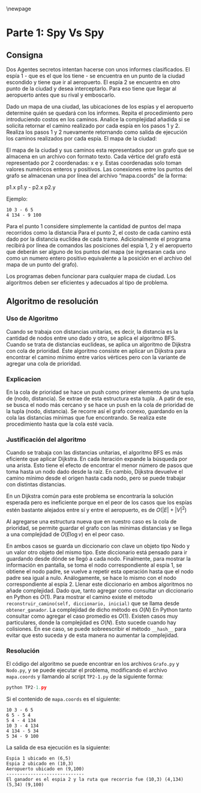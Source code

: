 \newpage

# Parte 1: Spy Vs Spy

## Consigna

Dos Agentes secretos intentan hacerse con unos informes clasificados. El espía 1 - que es el que los tiene - se encuentra en un punto de la ciudad escondido y tiene que ir al aeropuerto. El espía 2 se encuentra en otro punto de la ciudad y desea interceptarlo. Para eso tiene que llegar al aeropuerto antes que su rival y emboscarlo.

Dado un mapa de una ciudad, las ubicaciones de los espías y el aeropuerto determine quién se quedará con los informes.
Repita el procedimiento pero introduciendo costos en los caminos.
Analice la complejidad añadida si se solicita retornar el camino realizado por cada espía en los pasos 1 y 2.
Realiza los pasos 1 y 2 nuevamente retornando como salida de ejecución los caminos realizados por cada espía.
El mapa de la ciudad:

El mapa de la ciudad y sus caminos esta representados por un grafo que se almacena en un archivo con formato texto.
Cada vértice del grafo está representado por 2 coordenadas: x e y. Estas coordenadas solo toman valores numéricos enteros y positivos.
Las conexiones entre los puntos del grafo se almacenan una por línea del archivo “mapa.coords” de la forma:

p1.x p1.y - p2.x p2.y

Ejemplo:

```
10 3 - 6 5
4 134 - 9 100
```

Para el punto 1 considere simplemente la cantidad de puntos del mapa recorridos como la distancia
Para el punto 2, el costo de cada camino está dado por la distancia euclídea de cada tramo.
Adicionalmente el programa recibirá por línea de comandos las posiciones del espía 1, 2 y el aeropuerto que deberán ser alguno de los puntos del mapa (se ingresaran cada uno como un numero entero positivo equivalente a la posición en el archivo del mapa de un punto del grafo).

Los programas deben funcionar para cualquier mapa de ciudad. Los algoritmos deben ser eficientes y adecuados al tipo de problema.

## Algoritmo de resolución

### Uso de Algoritmo
Cuando se trabaja con distancias unitarias, es decir, la distancia es la cantidad de nodos entre uno dado y otro, se aplica el algoritmo BFS.
Cuando se trata de distancias euclideas, se aplica un algoritmo de Dijkstra con cola de prioridad. Este algoritmo consiste en aplicar un Dijkstra para encontrar el camino mínimo entre varios vértices pero con la variante de agregar una cola de prioridad.

### Explicacion

En la cola de prioridad se hace un push como primer elemento de una tupla de (nodo, distancia). Se extrae de esta estructura esta tupla . A patir de eso, se busca el nodo más cercano y se hace un push en la cola de prioridad de la tupla (nodo, distancia). Se recorre así el grafo conexo, guardando en la cola las distancias mínimas que fue encontrando. Se realiza este procedimiento hasta que la cola esté vacía.

### Justificación del algoritmo
Cuando se trabaja con las distancias unitarias, el algoritmo BFS es más eficiente que aplicar Dijkstra. En cada iteración expande la búsqueda por una arista. Esto tiene el efecto de encontrar el menor número de pasos que toma hasta un nodo dado desde la raíz. En cambio, Dijkstra devuelve el camino mínimo desde el origen hasta cada nodo, pero se puede trabajar con distintas distancias.

En un Dijkstra común para este problema se encontraría la solución esperada pero es ineficiente porque en el peor de los casos que los espías estén bastante alejados entre sí y entre el aeropuerto, es de $O(|E| + |V|^2)$

Al agregarse una estructura nueva que en nuestro caso es la cola de prioridad, se permite guardar el grafo con las mínimas distancias y se llega a una complejidad de $O( E \log v)$ en el peor caso.

En ambos casos se guarda un diccionario con clave un objeto tipo Nodo y un valor otro objeto del mismo tipo. Este diccionario está pensado para ir guardando desde dónde se llegó a cada nodo. Finalmente, para mostrar la información en pantalla, se toma el nodo correspondiente al espía 1, se obtiene el nodo padre, se vuelve a repetir esta operación hasta que el nodo padre sea igual a nulo. Análogamente, se hace lo mismo con el nodo correspondiente al espía 2.
Llenar este diccionario en ambos algoritmos no añade complejidad. Dado que, tanto agregar como consultar un diccionario en Python es $O(1)$.
Para mostrar el camino existe el método `reconstruir_camino(self, diccionario, inicial)` que se llama desde `obtener_ganador`. La complejidad de dicho método es $O(N)$
En Python tanto consultar como agregar el caso promedio es $O(1)$. Existen casos muy particulares, donde la complejidad es $O(N)$. Esto sucede cuando hay
colisiones. En ese caso, se puede sobreescribir el método `__hash__` para evitar que esto suceda y de esta manera no aumentar la complejidad.

### Resolución

El código del algoritmo se puede encontrar en los archivos `Grafo.py` y `Nodo.py`, y se puede ejecutar el problema, modificando el archivo `mapa.coords` y llamando al script `TP2-1.py` de la siguiente forma:

```python
python TP2-1.py
```

Si el contenido de `mapa.coords` es el siguiente:

```
10 3 - 6 5
6 5 - 5 4
5 4 - 4 134
10 3 - 4 134
4 134 - 5 34
5 34 - 9 100
```

La salida de esa ejecución es la siguiente:

```
Espia 1 ubicado en (6,5)
Espia 2 ubicado en (10,3)
Aeropuerto ubicado en (9,100)
-----------------------------
El ganador es el espia 2 y la ruta que recorrio fue (10,3) (4,134) (5,34) (9,100)
```
